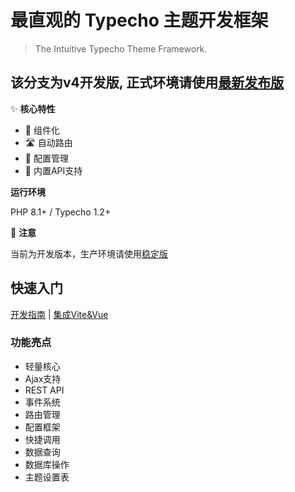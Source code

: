 # 最直观的 Typecho 主题开发框架  

> The Intuitive Typecho Theme Framework.

## 该分支为v4开发版, 正式环境请使用[最新发布版](https://github.com/YuiNijika/TTDF/releases)

✨ **核心特性**  

- 🧩 组件化
- 🛣️ 自动路由
- 🔧 配置管理
- 🔌 内置API支持

**运行环境**  

PHP 8.1+ / Typecho 1.2+

🚧 **注意** 

当前为开发版本，生产环境请使用[稳定版](https://github.com/YuiNijika/TTDF/releases)

## 快速入门

[开发指南](https://typecho.dev/) | [集成Vite&Vue](https://github.com/YuiNijika/TTDF-Vite)

### 功能亮点

- 轻量核心
- Ajax支持
- REST API
- 事件系统
- 路由管理
- 配置框架
- 快捷调用
- 数据查询
- 数据库操作
- 主题设置表
